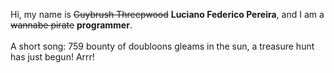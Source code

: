 Hi, my name is ~~Guybrush Threepwood~~ **Luciano Federico Pereira**, and I am a ~~wannabe pirate~~ **programmer**.<br><br>A short song: 759 bounty of doubloons gleams in the sun, a treasure hunt has just begun! Arrr!
